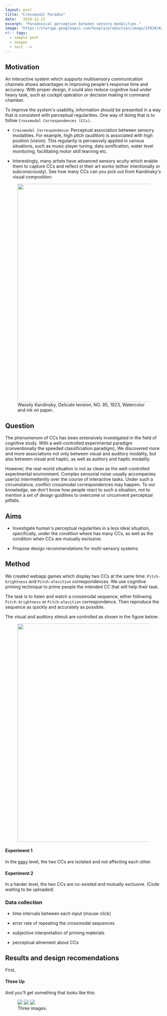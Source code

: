 ```yaml
---
layout: post
title: "Crossmodal Paradox"
date:   2018-12-21
excerpt: "Paradoxical perception between sensory modalities."
image: "https://storage.googleapis.com/hoopla/production/image/37828/Kandinsky_Comp_VIII.jpg"
<!-- tags: 
  - sample post
  - images
  - test -->
---
```


## Motivation

An interactive system which supports multisensory communication channels shows advantages in improving people's response time and accuracy. With proper design, it could also reduce cognitive load under heavy task, such as cockpit operation or decision making in command chamber.

To improve the system's usability, information should be presented in a way that is consistent with perceptual regularities. One way of doing that is to follow `Crossmodal Correspondences (CCs)`.

- `Crossmodal Correspondence`: Perceptual association between sensory modalities. For example, high pitch (audition) is associated with high position (vision). This regularity is pervasively applied in various situations, such as music player tuning, data sonification, water level monitoring, facilitating motor skill learning etc.

- Interestingly, many artists have advanced sensory acuity which enable them to capture CCs and reflect in their art works (either intentionally or subconsciously). See how many CCs can you pick out from Kandinsky's visual composition:

<!-- <figure>
	<img src="https://www.museothyssen.org/en/collection/artists/kandinsky-wassily/delicate-tension-no-85">
	<figcaption>Wassily Kandinsky, Delicate tension, NO. 85, 1923, Watercolor and ink on paper..</figcaption>
</figure> -->

<figure>
	<img src="{{site.baseurl}}/images/paradox/K_tension.jpg" width = "700"/>
	<figcaption>Wassily Kandinsky, Delicate tension, NO. 85, 1923, Watercolor and ink on paper..</figcaption>
</figure>

## Question

The phenomenom of CCs has been extensively investigated in the field of cognitive study. With a well-controlled experimental paradigm (conventionally the speeded classificiation paradigm), We discovered more and more associations not only between visual and auditory modality, but also between visual and haptic, as well as autitory and haptic modality. 

However, the real-world situation is not as clean as the well-controlled experimental environment. Complex sensorial noise usually accompanies user(s) intermettently over the course of interactive tasks. Under such a circumstance, conflict crossmodal correspondences may happen. To our knowledge, we don't know how people react to such a situation, not to mention a set of design guidlines to overcome or circumvent perceptual pitfalls.

## Aims

- Investigate human's perceptual regularities in a less ideal situation, specifically, under the condition where has many CCs, as well as the condition when CCs are mutually exclusive.

- Propose design recommendations for multi-sensory systems.
 
## Method

We created webapp games which display two CCs at the same time: `Pitch-brightness` and `Pitch-elevition` correspondences. We use cognitive priming technique to prime people the intended CC that will help their task.

The task is to listen and watch a crossmodal sequence, either following `Pitch-brightness` or `Pitch-elevition` correspondence. Then reproduce the sequence as quickly and accurately as possible.

The visual and auditory stimuli are controlled as shown in the figure below:

<figure>
	<img src="{{site.baseurl}}/images/paradox/Fig1.eps" width = "700"/>
</figure>

#### Experiment 1

In the [easy] level, the two CCs are isolated and not affecting each other.

[easy]: https://github.com/turtle2007/Study2

#### Experiment 2

In a harder level, the two CCs are co-existed and mutually exclusive. (Code waiting to be uploaded)

### Data collection

- time intervals between each input (mouse click)

- error rate of repeating the crossmodal sequences

- subjective interpretation of priming materials

- perceptual alinement about CCs


## Results and design recomendations

First, 



#### Three Up

And you'll get something that looks like this:

<figure class="third">
	<img src="http://placehold.it/600x300.jpg">
	<img src="http://placehold.it/600x300.jpg">
	<img src="http://placehold.it/600x300.jpg">
	<figcaption>Three images.</figcaption>
</figure>